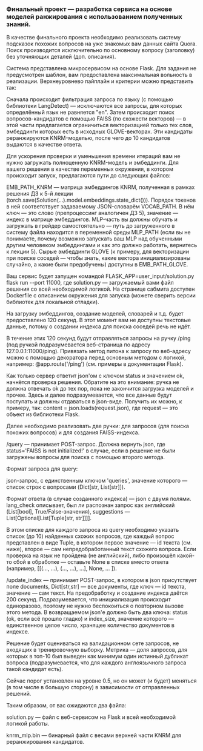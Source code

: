 ### Финальный проект — разработка сервиса на основе моделей ранжирования с использованием полученных знаний.
В качестве финального проекта необходимо реализовать систему подсказок похожих вопросов на уже знакомых вам данных сайта Quora. Поиск производится исключительно по основному вопросу (заголовку) без уточняющих деталей (доп. описания).

Система представлена микросервисом на основе Flask. Для задания не предусмотрен шаблон, вам предоставлена максимальная вольность в реализации. Верхнеуровнево пайплайн и критерии можно представить так:

Сначала происходит фильтрация запроса по языку (с помощью библиотеки LangDetect) — исключаются все запросы, для которых определённый язык не равняется "en". Затем происходит поиск вопросов-кандидатов с помощью FAISS (по схожести векторов) — в этой части предлагается ограничиться векторизацией только тех слов, эмбеддинги которых есть в исходных GLOVE-векторах. Эти кандидаты реранжируются KNRM-моделью, после чего до 10 кандидатов выдаются в качестве ответа.

Для ускорения проверки и уменьшения времени итераций вам не нужно загружать полноценную KNRM-модель и эмбеддинги. Для вашего решения в качестве переменных окружения, в котором происходит запуск, предлагаются пути до следующих файлов:

EMB_PATH_KNRM — матрица эмбеддингов KNRM, полученная в рамках решения ДЗ к 5-й лекции (torch.save(Solution(...).model.embeddings.state_dict())). Порядок токенов в ней соответствует задаваемому JSON-словарём VOCAB_PATH. В нём ключ — это слово (препроцессинг аналогичен ДЗ 5), значение — индекс в матрице эмбеддингов. MLP-часть вы должны обучать и загружать в грейдер самостоятельно — путь до загруженного в систему файла находится в переменной среды MLP_PATH (если вы не понимаете, почему возможно запускать ваш MLP над обученными другим человеком эмбеддингами и как это должно работать, вернитесь к лекции 5). Сырые эмбеддинги GLOVE (к примеру, для векторизации при поиске соседей — чтобы знать, какие вектора инициализированы случайно, а какие были предобучены) доступны в EMB_PATH_GLOVE.

Ваш сервис будет запущен командой FLASK_APP=user_input/solution.py flask run --port 11000, где solution.py — загружаемый вами файл решения со всей необходимой логикой. На странице сабмита доступен Dockerfile с описанием окружения для запуска (можете сверить версии библиотек для локальной отладки).

На загрузку эмбеддингов, создание моделей, словарей и т.д. будет предоставлено 120 секунд. В этот момент вам не доступны текстовые данные, потому о создании индекса для поиска соседей речь не идёт.

В течение этих 120 секунд будут отправляться запросы на ручку /ping (под ручкой подразумевается веб-страница по адресу 127.0.0.1:11000/ping). Привязать метод питона к запросу по веб-адресу можно с помощью декоратора перед основным методом с логикой, например: @app.route('/ping') (см. примеры в документации Flask).

Как только сервер ответит json'ом с ключом status и значением ok, начнётся проверка решения. Обратите на это внимание: ручка не должна отвечать ok до тех пор, пока не закончится загрузка моделей и прочее.  Здесь и далее подразумевается, что все данные будут поступать и должны отдаваться в json-виде. Получить их можно, к примеру, так: content = json.loads(request.json), где request — это объект из библиотеки Flask.

Далее необходимо реализовать две ручки: для запросов (для поиска похожих вопросов) и для создания FAISS-индекса.

/query — принимает POST-запрос. Должна вернуть json, где status='FAISS is not initialized!' в случае, если в решение не были загружены вопросы для поиска с помощью второго метода. 

Формат запроса для query:

json-запрос, с единственным ключом 'queries', значение которого — список строк с вопросами (Dict[str, List[str]]).

Формат ответа (в случае созданного индекса) — json с двумя полями. lang_check описывает, был ли распознан запрос как английский (List[bool], True/False-значения), suggestions — List[Optional[List[Tuple[str, str]]]].

В этом списке для каждого запроса из query необходимо указать список (до 10) найденных схожих вопросов, где каждый вопрос представлен в виде Tuple, в котором первое значение — id текста (см. ниже), второе — сам непредобработанный текст схожего вопроса. Если проверка на язык не пройдена (не английский), либо произошёл какой-то сбой в обработке — оставьте None в списке вместо ответа (например, [[(..., ...), (..., ...), ...], None, ... ]).

/update_index — принимает POST-запрос, в котором в json присутствует поле documents, Dict[str,str] — все документы, где ключ — id текста, значение — сам текст. На предобработку и создание индекса даётся 200 секунд. Подразумевается, что инициализация происходит единоразово, поэтому не нужно беспокоиться о повторном вызове этого метода. В возвращаемом json'е должно быть два ключа: status (ok, если всё прошло гладко) и index_size, значение которого — единственное целое число, хранящее количество документов в индексе.

Решение будет оцениваться на валидационном сете запросов, не входящих в тренировочную выборку. Метрика — доля запросов, для которых в топ-10 был выведен как минимум один истинный дубликат вопроса (подразумевается, что для каждого англоязычного запроса такой кандидат есть).

Сейчас порог установлен на уровне 0.5, но он может (и будет) меняться (в том числе в большую сторону) в зависимости от отправленных решений.

Таким образом, от вас ожидаются два файла: 

solution.py — файл с веб-сервисом на Flask и всей необходимой логикой работы.

knrm_mlp.bin — бинарный файл с весами верхней части KNRM для реранжирования кандидатов.
